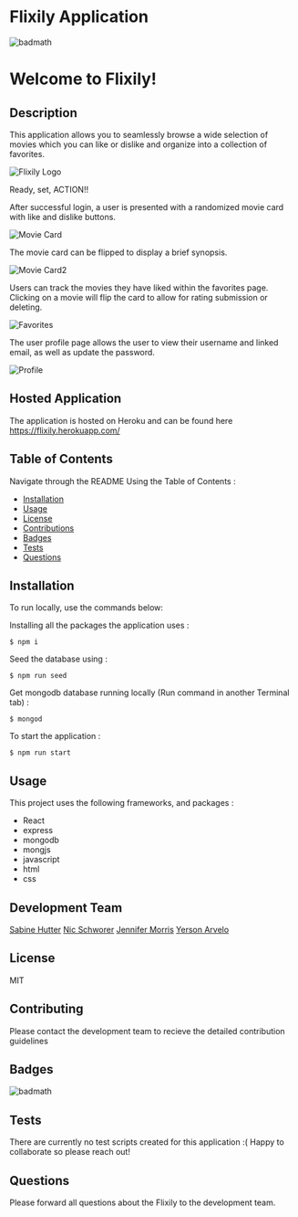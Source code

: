 # Flixily Application
  ![badmath](https://img.shields.io/badge/license-MIT-green)

  # Welcome to Flixily!  

  ## Description
   This application allows you to seamlessly browse a wide selection of movies which you can like or dislike and organize into a collection of favorites.  

   ![Flixily Logo]()
   
   Ready, set, ACTION!!

   After successful login, a user is presented with a randomized movie card with like and dislike buttons.
   
   ![Movie Card](https://github.com/sabinehutter/Flixily/blob/main/moviecard.png)
   
   The movie card can be flipped to display a brief synopsis.
   
   ![Movie Card2](https://github.com/sabinehutter/Flixily/blob/main/moviecard2.png)

   Users can track the movies they have liked within the favorites page.  Clicking on a movie will flip the card to allow for rating submission or deleting. 
   
   ![Favorites](https://github.com/sabinehutter/Flixily/blob/main/favorites.png)

   The user profile page allows the user to view their username and linked email, as well as update the password. 

   ![Profile](https://github.com/sabinehutter/Flixily/blob/main/userprofile.png)
    
  ## Hosted Application
  
   The application is hosted on Heroku and can be found here https://flixily.herokuapp.com/
    
  ## Table of Contents
  Navigate through the README Using the Table of Contents : 

  * [Installation](#installation)
  * [Usage](#usage)
  * [License](#license)
  * [Contributions](#contributing)
  * [Badges](#badges)
  * [Tests](#tests)
  * [Questions](#questions)

  ## Installation
  To run locally, use the commands below:
  
  Installing all the packages the application uses :

    $ npm i
    
  Seed the database using : 
  
    $ npm run seed
    
  Get mongodb database running locally (Run command in another Terminal tab) : 
  
    $ mongod
    
  To start the application :
  
    $ npm run start

  ## Usage
  This project uses the following frameworks, and packages : 
  * React
  * express
  * mongodb
  * mongjs
  * javascript
  * html
  * css 

  ## Development Team
  [Sabine Hutter](https://github.com/sabinehutter)
  [Nic Schworer](https://github.com/nicschworer)
  [Jennifer Morris](https://github.com/jmorris107)
  [Yerson Arvelo](https://github.com/yarvelo23)
  
  ## License
  MIT

  ## Contributing
  Please contact the development team to recieve the detailed contribution guidelines

  ## Badges
  ![badmath](https://img.shields.io/badge/license-MIT-green)
  
  ## Tests
  There are currently no test scripts created for this application :( Happy to collaborate so please reach out!
  
  ## Questions
  Please forward all questions about the Flixily to the development team.
  
  
